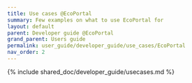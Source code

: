 ```yaml
---
title: Use cases @EcoPortal
summary: Few examples on what to use EcoPortal for
layout: default
parent: Developer guide @EcoPortal
grand_parent: Users guide
permalink: user_guide/developer_guide/use_cases/EcoPortal
nav_order: 2
---
```




{% include shared_doc/developer_guide/usecases.md  %}